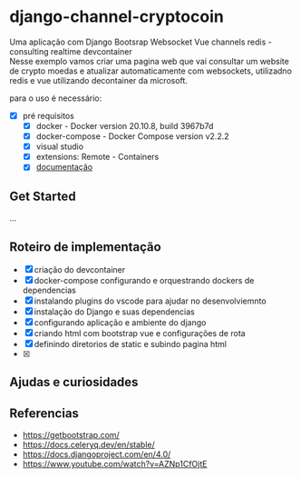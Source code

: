 # django-channel-cryptocoin
Uma aplicação com Django Bootsrap Websocket Vue channels redis - consulting realtime devcontainer  
Nesse exemplo vamos criar uma pagina web que vai consultar um website de crypto moedas e atualizar automaticamente com websockets, utilizadno redis e vue utilizando decontainer da microsoft.

para o uso é necessário:  
- [x] pré requisitos
    - [x] docker - Docker version 20.10.8, build 3967b7d
    - [x] docker-compose - Docker Compose version v2.2.2
    - [x] visual studio
    - [x] extensions: Remote - Containers
    - [x] [documentação](https://code.visualstudio.com/docs/remote/containers)

## Get Started
...  

## Roteiro de implementação 

- [x] criação do devcontainer
- [x] docker-compose configurando e orquestrando dockers de dependencias
- [x] instalando plugins do vscode para ajudar no desenvolviemnto
- [x] instalação do Django e suas dependencias
- [x] configurando aplicação e ambiente do django
- [x] criando html com bootstrap vue e configurações de rota
- [x] definindo diretorios de static e subindo pagina html
- [x] 


## Ajudas e curiosidades

## Referencias

 - https://getbootstrap.com/
 - https://docs.celeryq.dev/en/stable/
 - https://docs.djangoproject.com/en/4.0/
 - https://www.youtube.com/watch?v=AZNp1CfOjtE